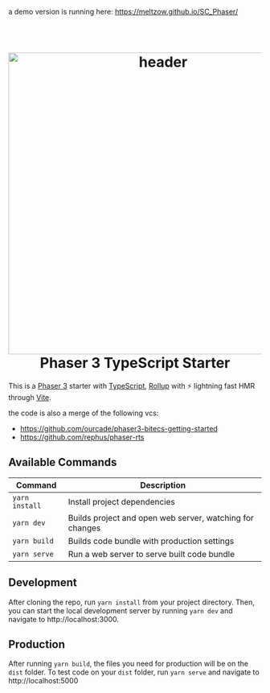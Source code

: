a demo version is running here: https://meltzow.github.io/SC_Phaser/

<h1 align="center">
  <br>
  <a href="https://github.com/geocine/phaser3-rollup-typescript#readme"><img src="https://i.imgur.com/6lcIxDs.png" alt="header" width="600"/></a>
  <br>
  Phaser 3 TypeScript Starter
  <br>
</h1>

This is a [Phaser 3](https://github.com/photonstorm/phaser) starter with [TypeScript](https://www.typescriptlang.org/), [Rollup](https://rollupjs.org) with ⚡️ lightning fast HMR through [Vite](https://vitejs.dev/). 

the code is also a merge of the following vcs:
* https://github.com/ourcade/phaser3-bitecs-getting-started
* https://github.com/rephus/phaser-rts



## Available Commands

| Command | Description |
|---------|-------------|
| `yarn install` | Install project dependencies |
| `yarn dev` | Builds project and open web server, watching for changes |
| `yarn build` | Builds code bundle with production settings  |
| `yarn serve` | Run a web server to serve built code bundle |

## Development

After cloning the repo, run `yarn install` from your project directory. Then, you can start the local development
server by running `yarn dev` and navigate to http://localhost:3000.

## Production

After running `yarn build`, the files you need for production will be on the `dist` folder. To test code on your `dist` folder, run `yarn serve` and navigate to http://localhost:5000
